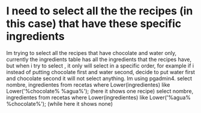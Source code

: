 
# I need to select all the the recipes (in this case) that have these specific ingredients

Im trying to select all the recipes that have chocolate and water only, currently the ingredients table has all the ingredients that the recipes have, but when i try to select , it only will select in a specific order, for example if i instead of putting chocolate first and water second, decide to put water first and chocolate second it will not select anything. Im using pgadmin4.
select nombre, ingredientes from recetas where Lower(ingredientes) like Lower('%chocolate% %agua%');
(here it shows one recipe)
select nombre, ingredientes from recetas where Lower(ingredientes) like Lower('%agua% %chocolate%');
(while here it shows none)

        